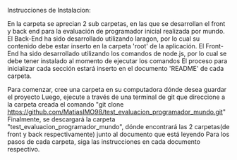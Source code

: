 Instrucciones de Instalacion:

En la carpeta se aprecian 2 sub carpetas, en las que se desarrollan el front y back end para la evaluación de programador inicial realizada por mundo.
El Back-End ha sido desarrollado utilizando laragon, por lo cual su contenido debe estar inserto en la carpeta 'root' de la aplicación.
El Front-End ha sido desarrollado utilizando los comandos de node.js, por lo cual se debe tener instalado al momento de ejecutar los comandos
El proceso para inicializar cada sección estará inserto en el documento 'README' de cada carpeta.

Para comenzar, cree una carpeta en su computadora dónde desea guardar el proyecto
Luego, ejecute a través de una terminal de git que direccione a la carpeta creada el comando "git clone https://github.com/MatiasIMO98/test_evaluacion_programador_mundo.git"
Finalmente, se descargará la carpeta "test_evaluacion_programador_mundo", dónde encontrará las 2 carpetas(de front y back respectivamente) junto al documento que está leyendo
Para los pasos de cada carpeta, siga las instrucciones en cada documento respectivo.
